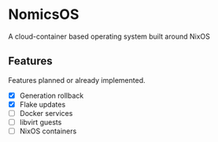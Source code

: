 # NomicsOS

A cloud-container based operating system built around NixOS

## Features

Features planned or already implemented.

- [x] Generation rollback
- [x] Flake updates
- [ ] Docker services
- [ ] libvirt guests
- [ ] NixOS containers
